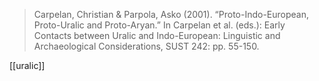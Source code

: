 > Carpelan, Christian & Parpola, Asko (2001). “Proto-Indo-European, Proto-Uralic and Proto-Aryan.” In Carpelan et al. (eds.): Early Contacts between Uralic and Indo-European: Linguistic and Archaeological Considerations, SUST 242: pp. 55-150.

[[uralic]]